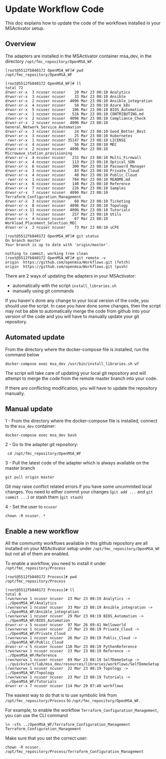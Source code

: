 Update Workflow Code
=================

This doc explains how to update the code of the workflows installed in your MSActivator setup.

Overview
--------

The adapters are installed in the MSActivator container msa_dev, in the directory `/opt/fmc_repository/OpenMSA_WF`.

```
[root@5512fb840172 OpenMSA_WF]# pwd
/opt/fmc_repository/OpenMSA_WF

[root@5512fb840172 OpenMSA_WF]# ll
total 72
drwxr-xr-x  3 ncuser ncuser    20 Mar 23 08:10 Analytics
drwxr-xr-x  3 ncuser ncuser    33 Mar 23 08:10 Ansible
drwxr-xr-x  2 ncuser ncuser  4096 Mar 23 08:10 Ansible_integration
drwxr-xr-x  4 ncuser ncuser    58 Mar 23 08:10 Azure_k8s
drwxr-xr-x  5 ncuser ncuser   106 Mar 23 08:10 BIOS_Automation
-rwxr-xr-x  1 ncuser ncuser   516 Mar 23 08:10 CONTRIBUTING.md
drwxr-xr-x  2 ncuser ncuser  4096 Mar 23 08:10 Compliance_Check
drwxr-xr-x  2 ncuser ncuser  4096 Mar 23 08:10 General_Network_Service_Automation
drwxr-xr-x  3 ncuser ncuser    24 Mar 23 08:10 Good_Better_Best
drwxr-xr-x  3 ncuser ncuser    25 Mar 23 08:10 Kubernetes
-rwxr-xr-x  1 ncuser ncuser 35147 Mar 23 08:10 LICENSE
drwxr-xr-x  4 ncuser ncuser    56 Mar 23 08:10 MEC
drwxr-xr-x  2 ncuser ncuser  4096 Mar 23 08:10 Microwave_station_provisioning
drwxr-xr-x  4 ncuser ncuser   231 Mar 23 08:10 Multi_Firewall
drwxr-xr-x  4 ncuser ncuser   113 Mar 23 08:10 Optical_SDN
drwxr-xr-x  6 ncuser ncuser   300 Mar 23 08:10 Password_Manager
drwxr-xr-x  3 ncuser ncuser    83 Mar 23 08:10 Private_Cloud
drwxr-xr-x  4 ncuser ncuser    48 Mar 23 08:10 Public_Cloud
-rwxr-xr-x  1 ncuser ncuser   784 Mar 23 08:10 README.md
drwxr-xr-x  6 ncuser ncuser   140 Mar 23 08:10 Reference
drwxr-xr-x  7 ncuser ncuser   226 Mar 23 08:10 Samples
drwxr-xr-x  7 ncuser ncuser  4096 Mar 23 08:10 Terraform_Configuration_Management
drwxr-xr-x  3 ncuser ncuser    60 Mar 23 08:10 Ticketing
drwxr-xr-x  8 ncuser ncuser  4096 Mar 23 08:10 Topology
drwxr-xr-x 11 ncuser ncuser  4096 Mar 23 08:10 Tutorials
drwxr-xr-x  7 ncuser ncuser   257 Mar 23 08:10 Utils
drwxr-xr-x  4 ncuser ncuser    67 Mar 23 08:10 Workload_Placement_Selection_MEC
drwxr-xr-x  3 ncuser ncuser    73 Mar 23 08:10 uCPE

[root@5512fb840172 OpenMSA_WF]# git status
On branch master
Your branch is up to date with 'origin/master'.

nothing to commit, working tree clean
[root@5512fb840172 OpenMSA_WF]# git remote -v
origin	https://github.com/openmsa/Workflows.git (fetch)
origin	https://github.com/openmsa/Workflows.git (push)

```

There are 2 ways of updating the adapters in your MSActivator:

- automatically with the script `install_libraries.sh` 
- manually using git commands

If you haven's done any change to your local version of the code, you should use the script. 
In case you have done some changes, then the script may not be able to automatically merge the code from github into your version of the code and you will have to manually update your git repository.

Automated update
----------------

From the directory where the docker-compose file is installed, run the command below

```
docker-compose exec msa_dev /usr/bin/install_libraries.sh wf
```

The script will take care of updating your local git repository and will attempt to merge the code from the remote master branch into your code.

If there are conflicting modification, you will have to update the repository manually.

Manual update
-------------

1 - From the directory where the docker-compose file is installed, connect to the `msa_dev` container:

```
docker-compose exec msa_dev bash
```

2 - Go to the adapter git repository:

```
 cd /opt/fmc_repository/OpenMSA_WF
 ```

 3 - Pull the latest code of the adapter which is always available on the master branch

 ```
 git pull origin master
 ```

Git may raise conflict related errors if you have some uncommited local changes. You need to either commit your changes (`git add ...` and `git commit ...`) or stash them (`git stash`)

4 - Set the user to `ncuser`

```
chown -R ncuser. *
```

Enable a new workflow
----------------------

All the community workflows available in this github repository are all installed on your MSActivator setup under `/opt/fmc_repository/OpenMSA_WF` but not all of them are enabled.

To enable a workflow, you need to install it under `/opt/fmc_repository/Process`

```
[root@5512fb840172 Process]# pwd
/opt/fmc_repository/Process

[root@5512fb840172 Process]# ll
total 0
lrwxrwxrwx 1 ncuser ncuser  23 Mar 23 08:19 Analytics -> ../OpenMSA_WF/Analytics
lrwxrwxrwx 1 ncuser ncuser  33 Mar 23 08:19 Ansible_integration -> ../OpenMSA_WF/Ansible_integration
lrwxrwxrwx 1 ncuser ncuser  29 Mar 23 08:19 BIOS_Automation -> ../OpenMSA_WF/BIOS_Automation
drwxr-xr-x 5 ncuser ncuser  97 Mar 26 09:41 Helloworld
lrwxrwxrwx 1 ncuser ncuser  27 Mar 23 08:19 Private_Cloud -> ../OpenMSA_WF/Private_Cloud
lrwxrwxrwx 1 ncuser ncuser  26 Mar 23 08:19 Public_Cloud -> ../OpenMSA_WF/Public_Cloud
drwxr-xr-x 5 ncuser ncuser 110 Mar 23 08:19 PythonReference
lrwxrwxrwx 1 ncuser ncuser  23 Mar 23 08:19 Reference -> ../OpenMSA_WF/Reference
lrwxrwxrwx 1 ncuser ncuser  69 Mar 23 08:19 SelfDemoSetup -> ../quickstart/lab/msa_dev/resources/libraries/workflows/SelfDemoSetup
lrwxrwxrwx 1 ncuser ncuser  22 Mar 23 08:19 Topology -> ../OpenMSA_WF/Topology
lrwxrwxrwx 1 ncuser ncuser  23 Mar 23 08:19 Tutorials -> ../OpenMSA_WF/Tutorials
drwxr-xr-x 7 ncuser ncuser 114 Mar 29 07:40 workflows
```

The easiest way to do that is to use symbolic link from `/opt/fmc_repository/Process` to `/opt/fmc_repository/OpenMSA_WF`.

For example, to enable the workflow `Terraform_Configuration_Management`, you can use the CLI command

```
ln -sfn ../OpenMSA_WF/Terraform_Configuration_Management Terraform_Configuration_Management
```

Make sure that you set the correct user:

```
chown -R ncuser. /opt/fmc_repository/Process/Terraform_Configuration_Management
```


